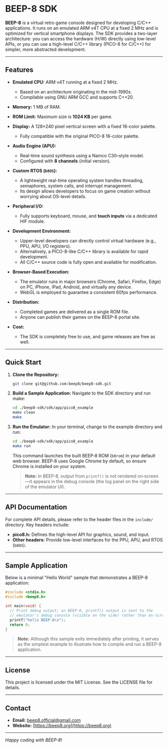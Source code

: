 # BEEP-8 SDK

**BEEP-8** is a virtual retro game console designed for developing C/C++ applications. It runs on an emulated ARM v4T CPU at a fixed 2 MHz and is optimized for vertical smartphone displays. The SDK provides a two-layer architecture: you can access the hardware (H/W) directly using low-level APIs, or you can use a high-level C/C++ library (PICO-8 for C/C++) for simpler, more abstracted development.

---

## Features

- **Emulated CPU:** ARM v4T running at a fixed 2 MHz.  
  - Based on an architecture originating in the mid-1990s.  
  - Compilable using GNU ARM GCC and supports C++20.

- **Memory:** 1 MB of RAM.

- **ROM Limit:** Maximum size is **1024 KB** per game.

- **Display:** A 128×240 pixel vertical screen with a fixed 16-color palette.  
  - Fully compatible with the original PICO-8 16-color palette.

- **Audio Engine (APU):**  
  - Real-time sound synthesis using a Namco C30–style model.  
  - Configured with **8 channels** (initial version).

- **Custom RTOS (`b8OS`):**  
  - A lightweight real-time operating system handles threading, semaphores, system calls, and interrupt management.  
  - Its design allows developers to focus on game creation without worrying about OS-level details.

- **Peripheral I/O:**  
  - Fully supports keyboard, mouse, and **touch inputs** via a dedicated HIF module.

- **Development Environment:**  
  - Upper-level developers can directly control virtual hardware (e.g., PPU, APU, I/O registers).  
  - Alternatively, a PICO-8-like C/C++ library is available for rapid development.  
  - All C/C++ source code is fully open and available for modification.

- **Browser-Based Execution:**  
  - The emulator runs in major browsers (Chrome, Safari, Firefox, Edge) on PC, iPhone, iPad, Android, and virtually any device.  
  - WebGL is employed to guarantee a consistent 60fps performance.

- **Distribution:**  
  - Completed games are delivered as a single ROM file.  
  - Anyone can publish their games on the BEEP-8 portal site.

- **Cost:**  
  - The SDK is completely free to use, and game releases are free as well.


---

## Quick Start

1. **Clone the Repository:**
   ```bash
   git clone git@github.com:beep8/beep8-sdk.git
   ```

2. **Build a Sample Application:**
   Navigate to the SDK directory and run make:
   ```bash
   cd ./beep8-sdk/sdk/app/pico8_example
   make clean
   make
   ```

3. **Run the Emulator:**
   In your terminal, change to the example directory and run:
   
   ```bash
   cd ./beep8-sdk/sdk/app/pico8_example
   make run
   ```

   This command launches the built BEEP‑8 ROM (`b8rom`) in your default web browser. BEEP‑8 uses Google Chrome by default, so ensure Chrome is installed on your system.
   
   > **Note:** In BEEP‑8, output from `printf()` is not rendered on‑screen—it appears in the debug console (the log panel on the right side of the emulator UI).

---

## API Documentation

For complete API details, please refer to the header files in the `include/` directory. Key headers include:
- **pico8.h:** Defines the high-level API for graphics, sound, and input.
- **Other headers:** Provide low-level interfaces for the PPU, APU, and RTOS (`b8OS`).

---

## Sample Application

Below is a minimal "Hello World" sample that demonstrates a BEEP-8 application:

```c
#include <stdio.h>
#include <beep8.h>

int main(void) {
  // Print debug output; on BEEP-8, printf() output is sent to the
  // emulator's debug console (visible on the side) rather than on-screen.
  printf("hello BEEP-8\n");
  return 0;
}
```

> **Note:** Although this sample exits immediately after printing, it serves as the simplest example to illustrate how to compile and run a BEEP-8 application.

---

## License

This project is licensed under the MIT License. See the LICENSE file for details.

---

## Contact

- **Email:** [beep8.official@gmail.com](mailto:beep8.official@gmail.com)
- **Website:** [https://beep8.org](https://beep8.org)

---

*Happy coding with BEEP-8!*

